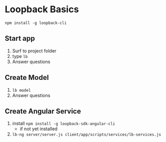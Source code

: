 # Loopback Basics

`npm install -g loopback-cli`

## Start app
1. Surf to project folder
2. type `lb`
3. Answer questions

## Create Model
1. `lb model`
2. Answer questions

## Create Angular Service
1. install `npm install -g loopback-sdk-angular-cli`
    * if not yet installed
2. `lb-ng server/server.js client/app/scripts/services/lb-services.js`